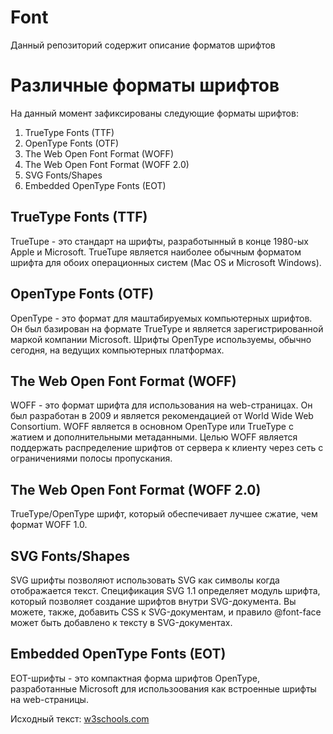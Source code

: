 # Font

Данный репозиторий содержит описание форматов шрифтов

# Различные форматы шрифтов

На данный момент зафиксированы следующие форматы шрифтов:
1. TrueType Fonts (TTF)
2. OpenType Fonts (OTF)
3. The Web Open Font Format (WOFF)
4. The Web Open Font Format (WOFF 2.0)
5. SVG Fonts/Shapes
6. Embedded OpenType Fonts (EOT)

## TrueType Fonts (TTF)
TrueTupe - это стандарт на шрифты, разработынный в конце 1980-ых Apple и Microsoft. TrueTupe является наиболее обычным форматом шрифта для обоих операционных систем (Mac OS и Microsoft Windows).

## OpenType Fonts (OTF)

OpenType - это формат для маштабируемых компьютерных шрифтов. Он был базирован на формате TrueType и является зарегистрированной маркой компании Microsoft. Шрифты OpenType используемы, обычно сегодня, на ведущих компьютерных платформах. 

## The Web Open Font Format (WOFF)

WOFF - это формат шрифта для использования на web-страницах. Он был разработан в 2009 и является рекомендацией от World Wide Web Consortium. WOFF является в основном OpenType или TrueType c жатием и дополнительными метаданными. Целью WOFF является поддержать распределение шрифтов от сервера к клиенту через сеть с ограничениями полосы пропускания.

## The Web Open Font Format (WOFF 2.0)

TrueType/OpenType шрифт, который обеспечивает лучшее сжатие, чем формат WOFF 1.0.

## SVG Fonts/Shapes

SVG шрифты позволяют использовать SVG как символы когда отображается текст. Спецификация SVG 1.1 определяет модуль шрифта, который позволяет создание шрифтов внутри SVG-документа. Вы можете, также, добавить CSS к SVG-документам, и правило @font-face может быть добавлено к тексту в SVG-документах.

## Embedded OpenType Fonts (EOT)

EOT-шрифты - это компактная форма шрифтов OpenType, разработанные Microsoft для использоования как встроенные шрифты на web-страницы.

Исходный текст: [w3schools.com](https://www.w3schools.com/css/css3_fonts.asp)

